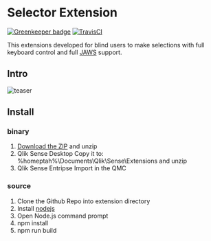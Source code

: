 # Selector Extension
[![Greenkeeper badge](https://badges.greenkeeper.io/q2g/q2g-ext-selector.svg)](https://greenkeeper.io/)
[![TravisCI](https://travis-ci.org/q2g/q2g-ext-selector.svg?branch=master)](https://travis-ci.org/q2g/q2g-ext-selector)

This extensions developed for blind users to make selections with full
keyboard control and full [JAWS](http://www.freedomscientific.com/Products/Blindness/JAWS) support.

## Intro

![teaser](https://github.com/q2g/q2g-ext-selector/raw/master/docs/teaser.gif "Short teaser")

## Install

### binary

1. [Download the ZIP](https://m.sense2go.net/extension-package) and unzip
2. Qlik Sense Desktop
   Copy it to: %homeptah%\Documents\Qlik\Sense\Extensions and unzip
3. Qlik Sense Entripse
   Import in the QMC

### source

1. Clone the Github Repo into extension directory
2. Install [nodejs](https://nodejs.org/)
3. Open Node.js command prompt
4. npm install
5. npm run build
